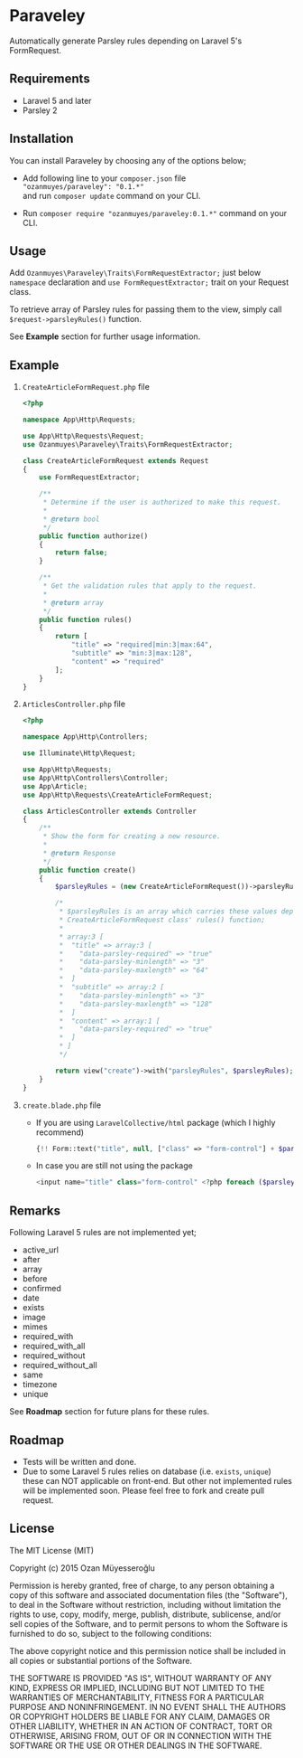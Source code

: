 # Paraveley
Automatically generate Parsley rules depending on Laravel 5's FormRequest.

## Requirements

- Laravel 5 and later
- Parsley 2

## Installation

You can install Paraveley by choosing any of the options below;

- Add following line to your `composer.json` file  
`"ozanmuyes/paraveley": "0.1.*"`  
and run `composer update` command on your CLI.

- Run `composer require "ozanmuyes/paraveley:0.1.*"` command on your CLI.

## Usage

Add `Ozanmuyes\Paraveley\Traits\FormRequestExtractor;` just below `namespace` declaration and `use FormRequestExtractor;` trait on your Request class.

To retrieve array of Parsley rules for passing them to the view, simply call `$request->parsleyRules()` function.

See **Example** section for further usage information.

## Example

1. `CreateArticleFormRequest.php` file

	```php
	<?php
	
	namespace App\Http\Requests;
	
	use App\Http\Requests\Request;
	use Ozanmuyes\Paraveley\Traits\FormRequestExtractor;
	
	class CreateArticleFormRequest extends Request
	{
	    use FormRequestExtractor;
	
	    /**
	     * Determine if the user is authorized to make this request.
	     *
	     * @return bool
	     */
	    public function authorize()
	    {
	        return false;
	    }
	
	    /**
	     * Get the validation rules that apply to the request.
	     *
	     * @return array
	     */
	    public function rules()
	    {
	        return [
	            "title" => "required|min:3|max:64",
	            "subtitle" => "min:3|max:128",
	            "content" => "required"
	        ];
	    }
	}
	```


2. `ArticlesController.php` file

	```php
	<?php
	
	namespace App\Http\Controllers;
	
	use Illuminate\Http\Request;
	
	use App\Http\Requests;
	use App\Http\Controllers\Controller;
	use App\Article;
	use App\Http\Requests\CreateArticleFormRequest;
	
	class ArticlesController extends Controller
	{		
	    /**
	     * Show the form for creating a new resource.
	     *
	     * @return Response
	     */
	    public function create()
	    {
	        $parsleyRules = (new CreateArticleFormRequest())->parsleyRules();
	
			/* 
			 * $parsleyRules is an array which carries these values depending our 
			 * CreateArticleFormRequest class' rules() function;
			 *
			 * array:3 [
			 *  "title" => array:3 [
			 *    "data-parsley-required" => "true"
			 *    "data-parsley-minlength" => "3"
			 *    "data-parsley-maxlength" => "64"
			 *  ]
			 *  "subtitle" => array:2 [
			 *    "data-parsley-minlength" => "3"
			 *    "data-parsley-maxlength" => "128"
			 *  ]
			 *  "content" => array:1 [
			 *    "data-parsley-required" => "true"
			 *  ]
			 * ]
			 */
	
	        return view("create")->with("parsleyRules", $parsleyRules);
	    }
	}
	```

3. `create.blade.php` file

	- If you are using `LaravelCollective/html` package (which I highly recommend)

		```php
		{!! Form::text("title", null, ["class" => "form-control"] + $parsleyRules["title"]) !!}
		```

	- In case you are still not using the package
	
		```php
		<input name="title" class="form-control" <?php foreach ($parsleyRules["title"] as $key => $value) { echo $key . "='" . $value . "' "; } ?>>
		```

## Remarks

Following Laravel 5 rules are not implemented yet;

- active_url
- after
- array
- before
- confirmed
- date
- exists
- image
- mimes
- required_with
- required\_with\_all
- required_without
- required\_without\_all
- same
- timezone
- unique

See **Roadmap** section for future plans for these rules.

## Roadmap

- Tests will be written and done.
- Due to some Laravel 5 rules relies on database (i.e. `exists`, `unique`) these can NOT applicable on front-end. But other not implemented rules will be implemented soon. Please feel free to fork and create pull request.

## License

The MIT License (MIT)

Copyright (c) 2015 Ozan Müyesseroğlu

Permission is hereby granted, free of charge, to any person obtaining a copy
of this software and associated documentation files (the "Software"), to deal
in the Software without restriction, including without limitation the rights
to use, copy, modify, merge, publish, distribute, sublicense, and/or sell
copies of the Software, and to permit persons to whom the Software is
furnished to do so, subject to the following conditions:

The above copyright notice and this permission notice shall be included in all
copies or substantial portions of the Software.

THE SOFTWARE IS PROVIDED "AS IS", WITHOUT WARRANTY OF ANY KIND, EXPRESS OR
IMPLIED, INCLUDING BUT NOT LIMITED TO THE WARRANTIES OF MERCHANTABILITY,
FITNESS FOR A PARTICULAR PURPOSE AND NONINFRINGEMENT. IN NO EVENT SHALL THE
AUTHORS OR COPYRIGHT HOLDERS BE LIABLE FOR ANY CLAIM, DAMAGES OR OTHER
LIABILITY, WHETHER IN AN ACTION OF CONTRACT, TORT OR OTHERWISE, ARISING FROM,
OUT OF OR IN CONNECTION WITH THE SOFTWARE OR THE USE OR OTHER DEALINGS IN THE
SOFTWARE.